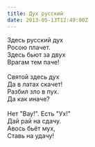 ```yaml
---
title: Дух русский
date: 2013-05-13T12:49:00Z
---
```


Здесь русский дух<br />
Росою плачет.<br />
Здесь бьют за двух<br />
Врагам тем паче!<br />
<br />
Святой здесь дух<br />
Да в латах скачет!<br />
Разбил зло в пух.<br />
Да как иначе?<br />
<br />
Нет "Вау!". Есть "Ух!"<br />
Дай рай на сдачу.<br />
Авось бьёт мух,<br />
Ставь на удачу!